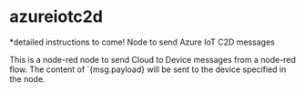 # azureiotc2d 
*detailed instructions to come!
Node to send Azure IoT C2D messages

This is a node-red node to send Cloud to Device messages from a node-red flow.
The content of ´{msg.payload} will be sent to the device specified in the node.
